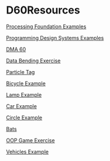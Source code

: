 # D60Resources


<a href="https://github.com/PixelPalsPCC/processing-examples" target="_blank">Processing Foundation Examples</a>


<a href="https://github.com/PixelPalsPCC/programmingdesignsystems.com-examples" target="_blank">Programming Design Systems Examples</a>


<a href="https://github.com/PixelPalsPCC/dma60" target="_blank">DMA 60</a>


<a href="https://github.com/PixelPalsPCC/DataBendingExercise" target="_blank">Data Bending Exercise</a>


<a href="https://github.com/PixelPalsPCC/ParticleTag" target="_blank">Particle Tag</a>


<a href="https://github.com/PixelPalsPCC/BicycleExample" target="_blank">Bicycle Example</a>


<a href="https://github.com/PixelPalsPCC/LampExample" target="_blank">Lamp Example</a>


<a href="https://github.com/PixelPalsPCC/CarExample" target="_blank">Car Example</a>


<a href="https://github.com/PixelPalsPCC/CircleExample" target="_blank">Circle Example</a>


<a href="https://github.com/PixelPalsPCC/Bats" target="_blank">Bats</a>


<a href="https://github.com/PixelPalsPCC/OOP-Game-Exercise" target="_blank">OOP Game Exercise</a>


<a href="https://github.com/PixelPalsPCC/processing-examples" target="_blank">Vehicles Example</a>







